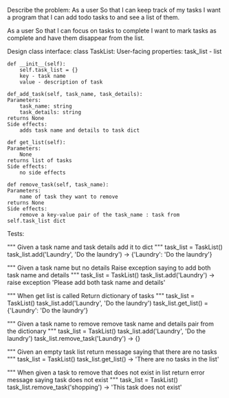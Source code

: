 Describe the problem:
As a user
So that I can keep track of my tasks
I want a program that I can add todo tasks to and see a list of them.

As a user
So that I can focus on tasks to complete
I want to mark tasks as complete and have them disappear from the list.

Design class interface:
class TaskList:
    User-facing properties:
    task_list - list

    def __init__(self):
        self.task_list = {}
        key - task name
        value - description of task
    
    def_add_task(self, task_name, task_details):
    Parameters:
        task_name: string
        task_details: string
    returns None
    Side effects:
        adds task name and details to task dict
    
    def get_list(self):
    Parameters:
        None
    returns list of tasks
    Side effects:
        no side effects

    def remove_task(self, task_name):
    Parameters:
        name of task they want to remove
    returns None
    Side effects:
        remove a key-value pair of the task_name : task from self.task_list dict
    
Tests:

"""
Given a task name and task details
add it to dict
"""
task_list = TaskList()
task_list.add('Laundry', 'Do the laundry') -> {'Laundry': 'Do the laundry'}

"""
Given a task name but no details
Raise exception saying to add both task name and details
"""
task_list = TaskList()
task_list.add('Laundry') -> raise exception 'Please add both task name and details'

"""
When get list is called
Return dictionary of tasks
"""
task_list = TaskList()
task_list.add('Laundry', 'Do the laundry')
task_list.get_list() = {'Laundry': 'Do the laundry'}

"""
Given a task name to remove
remove task name and details pair from the dictionary
"""
task_list = TaskList()
task_list.add('Laundry', 'Do the laundry')
task_list.remove_task('Laundry') -> {}

"""
Given an empty task list
return message saying that there are no tasks
"""
task_list = TaskList()
task_list.get_list() -> 'There are no tasks in the list'

"""
When given a task to remove that does not exist in list
return error message saying task does not exist
"""
task_list = TaskList()
task_list.remove_task('shopping') -> 'This task does not exist'
